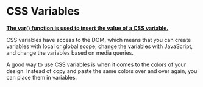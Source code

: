 <h1>CSS Variables</h1>

<b><u>The var() function is used to insert the value of a CSS variable.</b></u>

CSS variables have access to the DOM, which means that you can create variables with local or global scope, change the variables with JavaScript, and change the variables based on media queries.

A good way to use CSS variables is when it comes to the colors of your design. Instead of copy and paste the same colors over and over again, you can place them in variables.